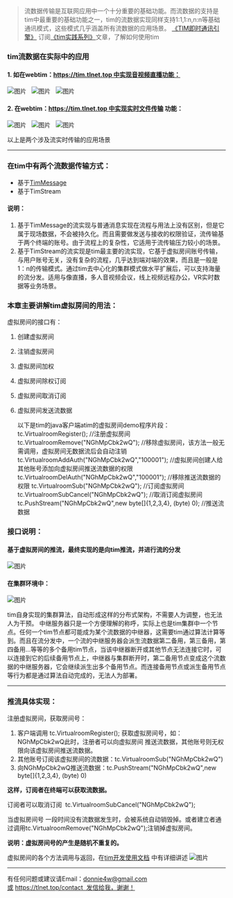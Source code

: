 > 流数据传输是互联网应用中一个十分重要的基础功能。而流数据的支持是tim中最重要的基础功能之一，tim的流数据实现同样支持1:1,1:n,n:n等基础通讯模式，这些模式几乎涵盖所有流数据的应用场景。
> [《TIM即时通讯引擎》](https://tlnet.top/tim)
> 订阅[《tim实践系列》](https://github.com/donnie4w/Tim-Practical-Article)文章，了解如何使用tim

### tim流数据在实际中的应用

#### 1. 如在webtim：https://tim.tlnet.top 中实现音视频直播功能：

![图片](https://tlnet.top/f/1703839711_5615.jpg)
 
![图片](https://tlnet.top/f/1703839727_20027.jpg)
 
![图片](https://tlnet.top/f/1703839757_442.jpg)

#### 2. 在webtim：https://tim.tlnet.top 中实现实时文件传输 功能：

![图片](https://tlnet.top/f/1703840191_18609.jpg)
 
![图片](https://tlnet.top/f/1703840201_31151.jpg)
 
![图片](https://tlnet.top/f/1703840210_20697.jpg)

以上是两个涉及流实时传输的应用场景

----------

### 在tim中有两个流数据传输方式：

* 基于[TimMessage](https://tlnet.top/article/22425173)
* 基于TimStream

#### 说明：

1. 基于TimMessage的流实现与普通消息实现在流程与用法上没有区别，但是它属于现场数据，不会被持久化。而且需要做发送与接收的权限验证，流传输基于两个终端的账号。由于流程上的复杂性，它适用于流传输压力较小的场景。
2. 基于TimStream的流实现是tim最主要的流实现，它基于虚拟房间账号传输，与用户账号无关，没有复杂的流程，几乎达到端对端的效果，而且是一般是1：n的传输模式。通过tim去中心化的集群模式做水平扩展后，可以支持海量的流分发。适用与像直播，多人音视频会议，线上视频远程办公，VR实时数据等业务场景。


### 本章主要讲解tim虚拟房间的用法：

虚拟房间的接口有：

1. 创建虚拟房间
2. 注销虚拟房间
3. 虚拟房间加权
4. 虚拟房间除权订阅
5. 虚拟房间取消订阅
6. 虚拟房间发送流数据

    以下是tim的java客户端atim的虚拟房间demo程序片段： tc.VirtualroomRegister(); //注册虚拟房间
    tc.VirtualroomRemove("NGhMpCbk2wQ"); //移除虚拟房间，该方法一般无需调用，虚拟房间无数据流后会自动注销
    tc.VirtualroomAddAuth("NGhMpCbk2wQ","100001"); //虚拟房间创建人给其他账号添加向虚拟房间推送流数据的权限
    tc.VirtualroomDelAuth("NGhMpCbk2wQ","100001"); //移除推送流数据的权限
    tc.VirtualroomSub("NGhMpCbk2wQ"); //订阅虚拟房间
    tc.VirtualroomSubCancel("NGhMpCbk2wQ"); //取消订阅虚拟房间
    tc.PushStream("NGhMpCbk2wQ",new byte[]{1,2,3,4}, (byte) 0); //推送流数据

### 接口说明：

#### 基于虚拟房间的推流，最终实现的是向tim推流，并进行流的分发
![图片](https://tlnet.top/f/1703752363_1783.jpg)

#### 在集群环境中：

![图片](https://tlnet.top/f/1703752883_30091.jpg)

tim自身实现的集群算法，自动形成这样的分布式架构，不需要人为调整，也无法人为干预。
中继服务器只是一个方便理解的称呼，实际上也是tim集群中一个节点。任何一个tim节点都可能成为某个流数据的中继器，这需要tim通过算法计算等到。而且在流分发中，一个流的中继服务器会派生流数据第二备用，第三备用，第四备用...等等的多个备用tim节点，当该中继器断开或其他节点无法连接它时，可以连接到它的后续备用节点上，中继器与集群断开时，第二备用节点变成这个流数据的中继服务器，它会继续派生出多个备用节点。而连接备用节点或派生备用节点等行为都是通过算法自动完成的，无法人为部署。

----------

### 推流具体实现：

注册虚拟房间，获取房间号：
1. 客户端调用 tc.VirtualroomRegister(); 获取虚拟房间号，如：NGhMpCbk2wQ此时，注册者可以向虚拟房间 推送流数据，其他账号则无权限向该虚拟房间推送流数据。
2. 其他账号订阅该虚拟房间的流数据：tc.VirtualroomSub("NGhMpCbk2wQ")
3. 向NGhMpCbk2wQ推送流数据：tc.PushStream("NGhMpCbk2wQ",new byte[]{1,2,3,4}, (byte) 0)

**这样，订阅者在终端可以获取流数据。**

订阅者可以取消订阅  tc.VirtualroomSubCancel("NGhMpCbk2wQ");

当虚拟房间号 一段时间没有流数据发生时，会被系统自动销毁掉。或者建立者通过调用tc.VirtualroomRemove("NGhMpCbk2wQ");注销掉虚拟房间。

**说明：虚拟房间号的产生是随机不重复的。**

虚拟房间的各个方法调用与返回，在[tim开发使用文档](https://tlnet.top/timdoc) 中有详细讲述
![图片](https://tlnet.top/f/1703754580_14671.jpg)

----------

有任何问题或建议请Email：donnie4w@gmail.com或 https://tlnet.top/contact  发信给我，谢谢！

